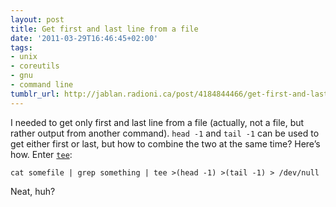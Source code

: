 ```yaml
---
layout: post
title: Get first and last line from a file
date: '2011-03-29T16:46:45+02:00'
tags:
- unix
- coreutils
- gnu
- command line
tumblr_url: http://jablan.radioni.ca/post/4184844466/get-first-and-last-line-from-a-file
---
```

I needed to get only first and last line from a file (actually, not a file, but rather output from another command). `head -1` and `tail -1` can be used to get either first or last, but how to combine the two at the same time? Here’s how. Enter [`tee`](http://linux.die.net/man/1/tee):

    cat somefile | grep something | tee >(head -1) >(tail -1) > /dev/null

Neat, huh?

